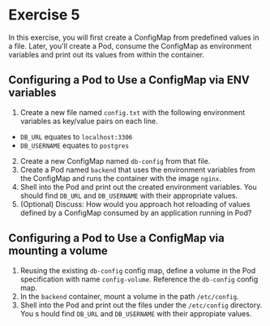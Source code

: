 # Exercise 5

In this exercise, you will first create a ConfigMap from predefined values in a file. Later, you'll create a Pod, consume the ConfigMap as environment variables and print out its values from within the container.

## Configuring a Pod to Use a ConfigMap via ENV variables

1. Create a new file named `config.txt` with the following environment variables as key/value pairs on each line.

- `DB_URL` equates to `localhost:3306`
- `DB_USERNAME` equates to `postgres`

2. Create a new ConfigMap named `db-config` from that file.
3. Create a Pod named `backend` that uses the environment variables from the ConfigMap and runs the container with the image `nginx`.
4. Shell into the Pod and print out the created environment variables. You should find `DB_URL` and `DB_USERNAME` with their appropriate values.
5. (Optional) Discuss: How would you approach hot reloading of values defined by a ConfigMap consumed by an application running in Pod?

## Configuring a Pod to Use a ConfigMap via mounting a volume

1. Reusing the existing `db-config` config map, define a volume in the Pod specification with name `config-volume`. Reference the `db-config` config map. 
2. In the `backend` container, mount a volume in the path `/etc/config`.
3. Shell into the Pod and print out the files under the `/etc/config` directory. You s hould find `DB_URL` and `DB_USERNAME` with their appropiate values.
